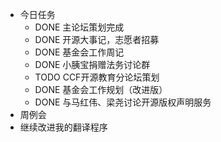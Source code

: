 - 今日任务
	- DONE 主论坛策划完成
	- DONE 开源大事记，志愿者招募
	- DONE 基金会工作周记
	- DONE 小胰宝捐赠法务讨论群
	- TODO CCF开源教育分论坛策划
	- DONE 基金会工作规划（改进版）
	- DONE 与马红伟、梁尧讨论开源版权声明服务
- 周例会
- 继续改进我的翻译程序